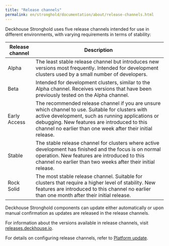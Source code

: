 ```yaml
---
title: "Release channels"
permalink: en/stronghold/documentation/about/release-channels.html
---
```


Deckhouse Stronghold uses five release channels intended for use in different environments, with varying requirements in terms of stability:

| Release channel | Description                                                                                                                                                                                                                                                                                          |
|-----------------|---------------------------------------------------------------------------------------------------------------------------------------------------------------------------------------------------------------------------------------------------------------------------------------------------|
| Alpha           | The least stable release channel but introduces new versions most frequently. Intended for development clusters used by a small number of developers.                                                                                                                            |
| Beta            | Intended for development clusters, similar to the Alpha channel. Receives versions that have been previously tested on the Alpha channel.                                                                                                                                                       |
| Early Access    | The recommended release channel if you are unsure which channel to use. Suitable for clusters with active development, such as running applications or debugging. New features are introduced to this channel no earlier than one week after their initial release. |
| Stable          | The stable release channel for clusters where active development has finished and the focus is on normal operation. New features are introduced to this channel no earlier than two weeks after their initial release.                                                |
| Rock Solid      | The most stable release channel. Suitable for clusters that require a higher level of stability. New features are introduced to this channel no earlier than one month after their initial release.                                                                 |

Deckhouse Stronghold components can update either automatically or upon manual confirmation as updates are released in the release channels.

For information about the versions available in release channels, visit [releases.deckhouse.io](https://releases.deckhouse.io/).

For details on configuring release channels, refer to [Platform update](../admin/update/update.html).
